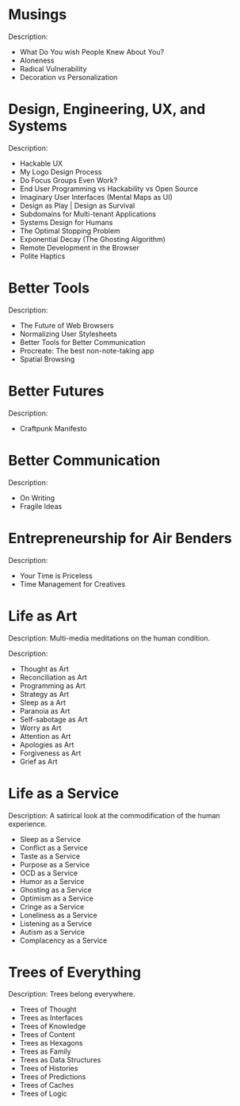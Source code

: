 # Musings

Description:

- What Do You wish People Knew About You?
- Aloneness
- Radical Vulnerability
- Decoration vs Personalization

# Design, Engineering, UX, and Systems

Description:

- Hackable UX
- My Logo Design Process
- Do Focus Groups Even Work?
- End User Programming vs Hackability vs Open Source
- Imaginary User Interfaces (Mental Maps as UI)
- Design as Play | Design as Survival
- Subdomains for Multi-tenant Applications
- Systems Design for Humans
- The Optimal Stopping Problem
- Exponential Decay (The Ghosting Algorithm)
- Remote Development in the Browser
- Polite Haptics


# Better Tools

Description:

- The Future of Web Browsers
- Normalizing User Stylesheets
- Better Tools for Better Communication
- Procreate: The best non-note-taking app
- Spatial Browsing

# Better Futures

Description:

- Craftpunk Manifesto

# Better Communication

Description:

- On Writing
- Fragile Ideas

# Entrepreneurship for Air Benders

Description:

- Your Time is Priceless
- Time Management for Creatives

# Life as Art

Description: Multi-media meditations on the human condition.

Description:

- Thought as Art
- Reconciliation as Art
- Programming as Art
- Strategy as Art
- Sleep as a Art
- Paranoia as Art
- Self-sabotage as Art
- Worry as Art
- Attention as Art
- Apologies as Art
- Forgiveness as Art
- Grief as Art

# Life as a Service

Description: A satirical look at the commodification of the human experience.

- Sleep as a Service
- Conflict as a Service
- Taste as a Service
- Purpose as a Service
- OCD as a Service
- Humor as a Service
- Ghosting as a Service
- Optimism as a Service
- Cringe as a Service
- Loneliness as a Service
- Listening as a Service
- Autism as a Service
- Complacency as a Service

# Trees of Everything

Description: Trees belong everywhere.

- Trees of Thought
- Trees as Interfaces
- Trees of Knowledge
- Trees of Content
- Trees as Hexagons
- Trees as Family
- Trees as Data Structures
- Trees of Histories
- Trees of Predictions
- Trees of Caches
- Trees of Logic
